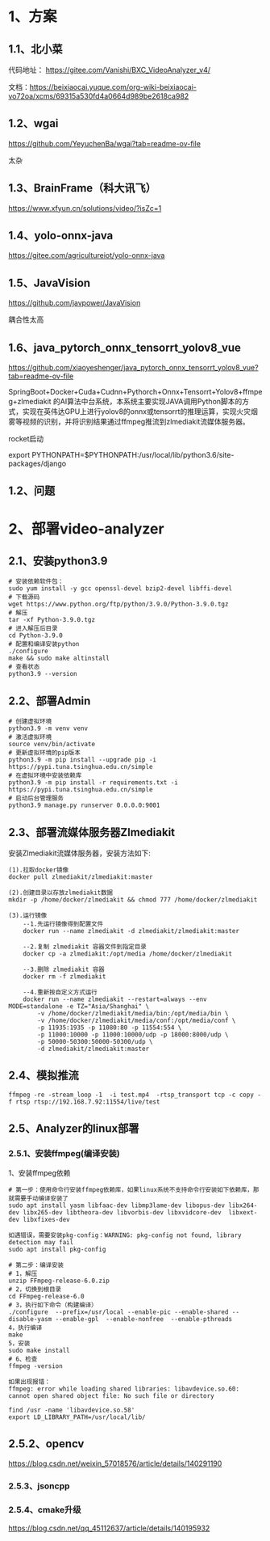 # 1、方案

## 1.1、北小菜

代码地址： https://gitee.com/Vanishi/BXC_VideoAnalyzer_v4/

文档：https://beixiaocai.yuque.com/org-wiki-beixiaocai-vo72oa/xcms/69315a530fd4a0664d989be2618ca982

## 1.2、wgai

https://github.com/YeyuchenBa/wgai?tab=readme-ov-file

太杂

## 1.3、BrainFrame（科大讯飞）

https://www.xfyun.cn/solutions/video/?isZc=1

## 1.4、yolo-onnx-java
https://gitee.com/agricultureiot/yolo-onnx-java

## 1.5、JavaVision

https://github.com/javpower/JavaVision

耦合性太高


## 1.6、java_pytorch_onnx_tensorrt_yolov8_vue

https://github.com/xiaoyeshenger/java_pytorch_onnx_tensorrt_yolov8_vue?tab=readme-ov-file

SpringBoot+Docker+Cuda+Cudnn+Pythorch+Onnx+Tensorrt+Yolov8+ffmpeg+zlmediakit 的AI算法中台系统，本系统主要实现JAVA调用Python脚本的方式，实现在英伟达GPU上进行yolov8的onnx或tensorrt的推理运算，实现火灾烟雾等视频的识别，并将识别结果通过ffmpeg推流到zlmediakit流媒体服务器。


rocket启动

export PYTHONPATH=$PYTHONPATH:/usr/local/lib/python3.6/site-packages/django

## 1.2、问题

# 2、部署video-analyzer

## 2.1、安装python3.9


```shell
# 安装依赖软件包：
sudo yum install -y gcc openssl-devel bzip2-devel libffi-devel
# 下载源码
wget https://www.python.org/ftp/python/3.9.0/Python-3.9.0.tgz
# 解压
tar -xf Python-3.9.0.tgz
# 进入解压后目录
cd Python-3.9.0
# 配置和编译安装python
./configure
make && sudo make altinstall
# 查看状态
python3.9 --version
```

## 2.2、部署Admin

```shell
# 创建虚拟环境
python3.9 -m venv venv
# 激活虚拟环境
source venv/bin/activate
# 更新虚拟环境的pip版本
python3.9 -m pip install --upgrade pip -i https://pypi.tuna.tsinghua.edu.cn/simple
# 在虚拟环境中安装依赖库
python3.9 -m pip install -r requirements.txt -i https://pypi.tuna.tsinghua.edu.cn/simple
# 启动后台管理服务
python3.9 manage.py runserver 0.0.0.0:9001
```

## 2.3、部署流媒体服务器Zlmediakit

安装Zlmediakit流媒体服务器，安装方法如下:

```shell
(1).拉取docker镜像
docker pull zlmediakit/zlmediakit:master

(2).创建目录以存放zlmediakit数据
mkdir -p /home/docker/zlmediakit && chmod 777 /home/docker/zlmediakit

(3).运行镜像
    --1.先运行镜像得到配置文件
    docker run --name zlmediakit -d zlmediakit/zlmediakit:master

    --2.复制 zlmediakit 容器文件到指定目录
    docker cp -a zlmediakit:/opt/media /home/docker/zlmediakit

    --3.删除 zlmediakit 容器
    docker rm -f zlmediakit

    --4.重新按自定义方式运行
    docker run --name zlmediakit --restart=always --env MODE=standalone -e TZ="Asia/Shanghai" \
        -v /home/docker/zlmediakit/media/bin:/opt/media/bin \
        -v /home/docker/zlmediakit/media/conf:/opt/media/conf \
        -p 11935:1935 -p 11080:80 -p 11554:554 \
        -p 11000:10000 -p 11000:10000/udp -p 18000:8000/udp \
        -p 50000-50300:50000-50300/udp \
        -d zlmediakit/zlmediakit:master
```

## 2.4、模拟推流

```shell
ffmpeg -re -stream_loop -1  -i test.mp4  -rtsp_transport tcp -c copy -f rtsp rtsp://192.168.7.92:11554/live/test
```

## 2.5、Analyzer的linux部署

### 2.5.1、安装ffmpeg(编译安装)

1、安装ffmpeg依赖

```shell
# 第一步：使用命令行安装ffmpeg依赖库，如果linux系统不支持命令行安装如下依赖库，那就需要手动编译安装了
sudo apt install yasm libfaac-dev libmp3lame-dev libopus-dev libx264-dev libx265-dev libtheora-dev libvorbis-dev libxvidcore-dev  libxext-dev libxfixes-dev

如遇错误，需要安装pkg-config：WARNING: pkg-config not found, library detection may fail
sudo apt install pkg-config

# 第二步：编译安装
# 1，解压
unzip FFmpeg-release-6.0.zip
# 2，切换到根目录
cd FFmpeg-release-6.0
# 3，执行如下命令（构建编译）
./configure  --prefix=/usr/local --enable-pic --enable-shared --disable-yasm --enable-gpl  --enable-nonfree  --enable-pthreads
4，执行编译
make
5，安装
sudo make install
# 6、检查
ffmpeg -version

如果出现报错：
ffmpeg: error while loading shared libraries: libavdevice.so.60: cannot open shared object file: No such file or directory

find /usr -name 'libavdevice.so.58'
export LD_LIBRARY_PATH=/usr/local/lib/
```

## 2.5.2、opencv

https://blog.csdn.net/weixin_57018576/article/details/140291190

### 2.5.3、jsoncpp

### 2.5.4、cmake升级

https://blog.csdn.net/qq_45112637/article/details/140195932